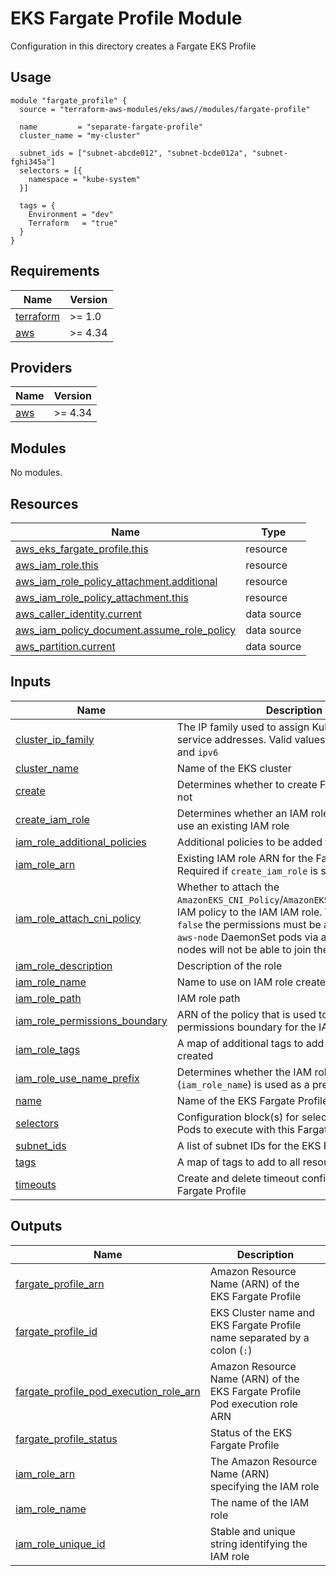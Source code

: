 # EKS Fargate Profile Module

Configuration in this directory creates a Fargate EKS Profile

## Usage

```hcl
module "fargate_profile" {
  source = "terraform-aws-modules/eks/aws//modules/fargate-profile"

  name         = "separate-fargate-profile"
  cluster_name = "my-cluster"

  subnet_ids = ["subnet-abcde012", "subnet-bcde012a", "subnet-fghi345a"]
  selectors = [{
    namespace = "kube-system"
  }]

  tags = {
    Environment = "dev"
    Terraform   = "true"
  }
}
```

<!-- BEGINNING OF PRE-COMMIT-TERRAFORM DOCS HOOK -->
## Requirements

| Name | Version |
|------|---------|
| <a name="requirement_terraform"></a> [terraform](#requirement\_terraform) | >= 1.0 |
| <a name="requirement_aws"></a> [aws](#requirement\_aws) | >= 4.34 |

## Providers

| Name | Version |
|------|---------|
| <a name="provider_aws"></a> [aws](#provider\_aws) | >= 4.34 |

## Modules

No modules.

## Resources

| Name | Type |
|------|------|
| [aws_eks_fargate_profile.this](https://registry.terraform.io/providers/hashicorp/aws/latest/docs/resources/eks_fargate_profile) | resource |
| [aws_iam_role.this](https://registry.terraform.io/providers/hashicorp/aws/latest/docs/resources/iam_role) | resource |
| [aws_iam_role_policy_attachment.additional](https://registry.terraform.io/providers/hashicorp/aws/latest/docs/resources/iam_role_policy_attachment) | resource |
| [aws_iam_role_policy_attachment.this](https://registry.terraform.io/providers/hashicorp/aws/latest/docs/resources/iam_role_policy_attachment) | resource |
| [aws_caller_identity.current](https://registry.terraform.io/providers/hashicorp/aws/latest/docs/data-sources/caller_identity) | data source |
| [aws_iam_policy_document.assume_role_policy](https://registry.terraform.io/providers/hashicorp/aws/latest/docs/data-sources/iam_policy_document) | data source |
| [aws_partition.current](https://registry.terraform.io/providers/hashicorp/aws/latest/docs/data-sources/partition) | data source |

## Inputs

| Name | Description | Type | Default | Required |
|------|-------------|------|---------|:--------:|
| <a name="input_cluster_ip_family"></a> [cluster\_ip\_family](#input\_cluster\_ip\_family) | The IP family used to assign Kubernetes pod and service addresses. Valid values are `ipv4` (default) and `ipv6` | `string` | `null` | no |
| <a name="input_cluster_name"></a> [cluster\_name](#input\_cluster\_name) | Name of the EKS cluster | `string` | `null` | no |
| <a name="input_create"></a> [create](#input\_create) | Determines whether to create Fargate profile or not | `bool` | `true` | no |
| <a name="input_create_iam_role"></a> [create\_iam\_role](#input\_create\_iam\_role) | Determines whether an IAM role is created or to use an existing IAM role | `bool` | `true` | no |
| <a name="input_iam_role_additional_policies"></a> [iam\_role\_additional\_policies](#input\_iam\_role\_additional\_policies) | Additional policies to be added to the IAM role | `map(string)` | `{}` | no |
| <a name="input_iam_role_arn"></a> [iam\_role\_arn](#input\_iam\_role\_arn) | Existing IAM role ARN for the Fargate profile. Required if `create_iam_role` is set to `false` | `string` | `null` | no |
| <a name="input_iam_role_attach_cni_policy"></a> [iam\_role\_attach\_cni\_policy](#input\_iam\_role\_attach\_cni\_policy) | Whether to attach the `AmazonEKS_CNI_Policy`/`AmazonEKS_CNI_IPv6_Policy` IAM policy to the IAM IAM role. WARNING: If set `false` the permissions must be assigned to the `aws-node` DaemonSet pods via another method or nodes will not be able to join the cluster | `bool` | `true` | no |
| <a name="input_iam_role_description"></a> [iam\_role\_description](#input\_iam\_role\_description) | Description of the role | `string` | `null` | no |
| <a name="input_iam_role_name"></a> [iam\_role\_name](#input\_iam\_role\_name) | Name to use on IAM role created | `string` | `""` | no |
| <a name="input_iam_role_path"></a> [iam\_role\_path](#input\_iam\_role\_path) | IAM role path | `string` | `null` | no |
| <a name="input_iam_role_permissions_boundary"></a> [iam\_role\_permissions\_boundary](#input\_iam\_role\_permissions\_boundary) | ARN of the policy that is used to set the permissions boundary for the IAM role | `string` | `null` | no |
| <a name="input_iam_role_tags"></a> [iam\_role\_tags](#input\_iam\_role\_tags) | A map of additional tags to add to the IAM role created | `map(string)` | `{}` | no |
| <a name="input_iam_role_use_name_prefix"></a> [iam\_role\_use\_name\_prefix](#input\_iam\_role\_use\_name\_prefix) | Determines whether the IAM role name (`iam_role_name`) is used as a prefix | `bool` | `true` | no |
| <a name="input_name"></a> [name](#input\_name) | Name of the EKS Fargate Profile | `string` | `""` | no |
| <a name="input_selectors"></a> [selectors](#input\_selectors) | Configuration block(s) for selecting Kubernetes Pods to execute with this Fargate Profile | `any` | `[]` | no |
| <a name="input_subnet_ids"></a> [subnet\_ids](#input\_subnet\_ids) | A list of subnet IDs for the EKS Fargate Profile | `list(string)` | `[]` | no |
| <a name="input_tags"></a> [tags](#input\_tags) | A map of tags to add to all resources | `map(string)` | `{}` | no |
| <a name="input_timeouts"></a> [timeouts](#input\_timeouts) | Create and delete timeout configurations for the Fargate Profile | `map(string)` | `{}` | no |

## Outputs

| Name | Description |
|------|-------------|
| <a name="output_fargate_profile_arn"></a> [fargate\_profile\_arn](#output\_fargate\_profile\_arn) | Amazon Resource Name (ARN) of the EKS Fargate Profile |
| <a name="output_fargate_profile_id"></a> [fargate\_profile\_id](#output\_fargate\_profile\_id) | EKS Cluster name and EKS Fargate Profile name separated by a colon (`:`) |
| <a name="output_fargate_profile_pod_execution_role_arn"></a> [fargate\_profile\_pod\_execution\_role\_arn](#output\_fargate\_profile\_pod\_execution\_role\_arn) | Amazon Resource Name (ARN) of the EKS Fargate Profile Pod execution role ARN |
| <a name="output_fargate_profile_status"></a> [fargate\_profile\_status](#output\_fargate\_profile\_status) | Status of the EKS Fargate Profile |
| <a name="output_iam_role_arn"></a> [iam\_role\_arn](#output\_iam\_role\_arn) | The Amazon Resource Name (ARN) specifying the IAM role |
| <a name="output_iam_role_name"></a> [iam\_role\_name](#output\_iam\_role\_name) | The name of the IAM role |
| <a name="output_iam_role_unique_id"></a> [iam\_role\_unique\_id](#output\_iam\_role\_unique\_id) | Stable and unique string identifying the IAM role |
<!-- END OF PRE-COMMIT-TERRAFORM DOCS HOOK -->
